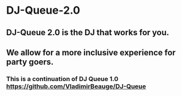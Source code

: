 # DJ-Queue-2.0

## DJ-Queue 2.0 is the DJ that works for you. 

## We allow for a more inclusive experience for party goers.

### This is a continuation of DJ Queue 1.0 https://github.com/VladimirBeauge/DJ-Queue
